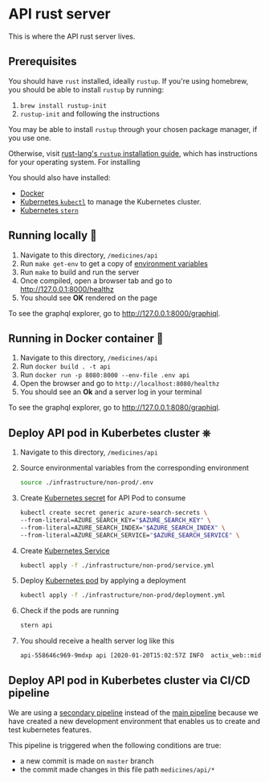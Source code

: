 # API rust server

This is where the API rust server lives.

## Prerequisites

You should have `rust` installed, ideally `rustup`.
If you're using homebrew, you should be able to install `rustup` by running:

1. `brew install rustup-init`
2. `rustup-init` and following the instructions

You may be able to install `rustup` through your chosen package manager, if you use one.

Otherwise, visit [rust-lang's `rustup` installation guide][rustup install], which has instructions for your operating system.
For installing

You should also have installed:

- [Docker][docker install]
- [Kubernetes `kubectl`][kubernetes install] to manage the Kubernetes cluster.
- [Kubernetes `stern`][stern]

## Running locally 🦀

1. Navigate to this directory, `/medicines/api`
2. Run `make get-env` to get a copy of [environment variables](../../docs/principles/config.md)
3. Run `make` to build and run the server
4. Once compiled, open a browser tab and go to http://127.0.0.1:8000/healthz
5. You should see **OK** rendered on the page

To see the graphql explorer, go to http://127.0.0.1:8000/graphiql.

## Running in Docker container 🐳

1. Navigate to this directory, `/medicines/api`
2. Run `docker build . -t api`
3. Run `docker run -p 8080:8000 --env-file .env api`
4. Open the browser and go to `http://localhost:8080/healthz`
5. You should see an **Ok** and a server log in your terminal

To see the graphql explorer, go to http://127.0.0.1:8080/graphiql.

## Deploy API pod in Kuberbetes cluster ⎈

1. Navigate to this directory, `/medicines/api`
2. Source environmental variables from the corresponding environment
   ```sh
   source ./infrastructure/non-prod/.env
   ```
3. Create [Kubernetes secret][kubernetes secret] for API Pod to consume

   ```sh
   kubectl create secret generic azure-search-secrets \
   --from-literal=AZURE_SEARCH_KEY="$AZURE_SEARCH_KEY" \
   --from-literal=AZURE_SEARCH_INDEX="$AZURE_SEARCH_INDEX" \
   --from-literal=AZURE_SEARCH_SERVICE="$AZURE_SEARCH_SERVICE" \
   ```

4. Create [Kubernetes Service][kubernetes service]

   ```sh
   kubectl apply -f ./infrastructure/non-prod/service.yml
   ```

5. Deploy [Kubernetes pod][kubernetes pod] by applying a deployment

   ```sh
   kubectl apply -f ./infrastructure/non-prod/deployment.yml
   ```

6. Check if the pods are running

   ```sh
   stern api
   ```

7. You should receive a health server log like this

   ```sh
   api-558646c969-9mdxp api [2020-01-20T15:02:57Z INFO  actix_web::middleware::logger] 10.244.1.1:51524 "GET /healthz HTTP/1.1" 200 2 "-" "kube-probe/1.14" 0.000059
   ```

[rustup install]: https://www.rust-lang.org/tools/install "Install Rust - Rust Programming Language"
[docker install]: https://docs.docker.com/install/ "Install Docker"
[kubernetes install]: https://kubernetes.io/docs/tasks/tools/install-kubectl/ "Install Kubernetes"
[stern]: https://github.com/wercker/stern "Stern - GitHub"
[kubernetes service]: https://kubernetes.io/docs/concepts/services-networking/service/ "Service - Kubernetes Documentation"
[kubernetes pod]: https://kubernetes.io/docs/concepts/workloads/pods/pod/ "Pod - Kubernetes Documentation"
[kubernetes secret]: https://kubernetes.io/docs/concepts/configuration/secret/ "Secret - Kubernetes Documentation"

## Deploy API pod in Kuberbetes cluster via CI/CD pipeline

We are using a [secondary pipeline](./azure-pipeline.yml) instead of the [main pipeline](../../azure-pipelines.yml) because we have created a new development environment that enables us to create and test kubernetes features.

This pipeline is triggered when the following conditions are true:

- a new commit is made on `master` branch
- the commit made changes in this file path `medicines/api/*`
